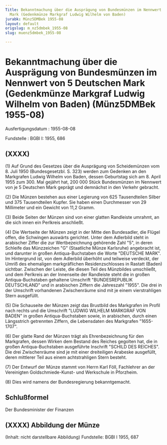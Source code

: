 ```yaml
---
Title: Bekanntmachung über die Ausprägung von Bundesmünzen im Nennwert von 5 Deutschen
  Mark (Gedenkmünze Markgraf Ludwig Wilhelm von Baden)
jurabk: Münz5DMBek 1955-08
layout: default
origslug: m_nz5dmbek_1955-08
slug: muenz5dmbek_1955-08

---
```


# Bekanntmachung über die Ausprägung von Bundesmünzen im Nennwert von 5 Deutschen Mark (Gedenkmünze Markgraf Ludwig Wilhelm von Baden) (Münz5DMBek 1955-08)

Ausfertigungsdatum
:   1955-08-08

Fundstelle
:   BGBl I: 1955, 686

## (XXXX)

(1) Auf Grund des Gesetzes über die Ausprägung von Scheidemünzen vom
8\. Juli 1950 (Bundesgesetzbl. S. 323) werden zum Gedenken an den
Markgrafen Ludwig Wilhelm von Baden, dessen Geburtstag sich am 8.
April 1955 zum 300. Mal gejährt hat, 200 000 Stück Bundesmünzen im
Nennwert von je 5 Deutschen Mark geprägt und demnächst in den Verkehr
gebracht.

(2) Die Münzen bestehen aus einer Legierung von 625 Tausendteilen
Silber und 375 Tausendteilen Kupfer. Sie haben einen Durchmesser von
29 Millimeter und ein Gewicht von 11,2 Gramm.

(3) Beide Seiten der Münzen sind von einer glatten Randleiste umrahmt,
an die sich innen ein Perlkreis anschließt.

(4) Die Wertseite der Münzen zeigt in der Mitte den Bundesadler, die
Flügel offen, die Schwingen auswärts gerichtet. Unter dem Adlerbild
steht in arabischer Ziffer die zur Wertbezeichnung gehörende Zahl "5",
in deren Schleife das Münzzeichen "G" (Staatliche Münze Karlsruhe)
angebracht ist, und darunter in großen Antiqua-Buchstaben die Worte
"DEUTSCHE MARK". Im Hintergrund ist, von dem Adlerbild überhöht und
teilweise verdeckt, der Umriß des ehemaligen markgräflichen
Residenzschlosses in Rastatt (Baden) sichtbar. Zwischen der Leiste,
die diesen Teil des Münzbildes umschließt, und dem Perlkreis an der
Innenseite der Randleiste steht die in großen Antiqua-Buchstaben
gehaltene Umschrift "BUNDESREPUBLIK DEUTSCHLAND" und in arabischen
Ziffern die Jahreszahl "1955". Die drei in der Umschrift vorhandenen
Zwischenräume sind mit je einem vierstrahligen Stern ausgefüllt.

(5) Die Schauseite der Münzen zeigt das Brustbild des Markgrafen im
Profil nach rechts und die Umschrift "LUDWIG WILHELM MARKGRAF VON
BADEN" in großen Antiqua-Buchstaben sowie, in arabischen, durch einen
Längsstrich getrennten Ziffern, die Lebensdaten des Markgrafen
"1655-1707".

(6) Der glatte Rand der Münzen trägt als Ehrenbezeichnung für den
Markgrafen, dessen Wirken dem Bestand des Reiches gegolten hat, die in
großen Antiqua-Buchstaben ausgeführte Inschrift "SCHILD DES REICHES".
Die drei Zwischenräume sind je mit einer dreiteiligen Arabeske
ausgefüllt, deren mittlerer Teil aus einem achtstrahligen Stern
besteht.

(7) Der Entwurf der Münze stammt von Herrn Karl Föll, Fachlehrer an
der Vereinigten Goldschmiede-Kunst- und Werkschule in Pforzheim.

(8) Dies wird namens der Bundesregierung bekanntgemacht.

## Schlußformel

Der Bundesminister der Finanzen

## (XXXX) Abbildung der Münze

(Inhalt: nicht darstellbare Abbildung)
Fundstelle: BGBl I 1955, 687

